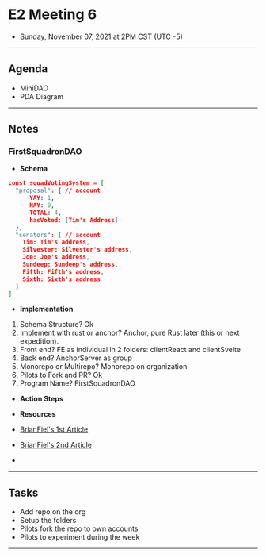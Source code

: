 # E2 Meeting 6

- Sunday, November 07, 2021 at 2PM CST (UTC -5)

---

## Agenda

- MiniDAO
- PDA Diagram

---

## Notes

### FirstSquadronDAO

- **Schema**

```json
const squadVotingSystem = [
  "proposal": { // account
      YAY: 1,
      NAY: 0,
      TOTAL: 4,
      hasVoted: [Tim's Address]
  },
  "senators": [ // account
    Tim: Tim's address,
    Silvester: Silvester's address,
    Joe: Joe's address,
    Sundeep: Sundeep's address,
    Fifth: Fifth's address,
    Sixth: Sixth's address
  ]
]
```

- **Implementation**
1. Schema Structure? Ok
2. Implement with rust or anchor? Anchor, pure Rust later (this or next expedition).
3. Front end? FE as individual in 2 folders: clientReact and clientSvelte
4. Back end? AnchorServer as group
5. Monorepo or Multirepo? Monorepo on organization
6. Pilots to Fork and PR? Ok
7. Program Name? FirstSquadronDAO

- **Action Steps**


- **Resources**
- [BrianFiel's 1st Article](https://www.brianfriel.xyz/learning-how-to-build-on-solana/)
- [BrianFiel's 2nd Article](https://www.brianfriel.xyz/understanding-program-derived-addresses/)
-
---

## Tasks

- Add repo on the org
- Setup the folders
- Pilots fork the repo to own accounts
- Pilots to experiment during the week

---
